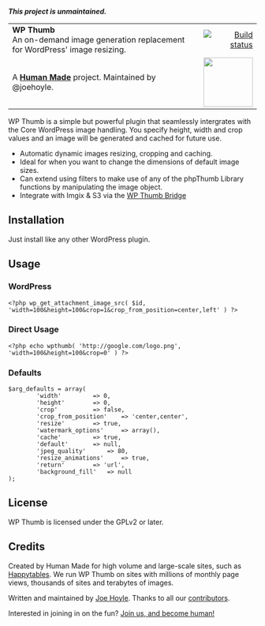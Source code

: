 _**This project is unmaintained.**_

<table width="100%">
	<tr>
		<td align="left" width="70">
			<strong>WP Thumb</strong><br />
			An on-demand image generation replacement for WordPress' image resizing.
		</td>
		<td align="right" width="20%">
			<a href="https://travis-ci.org/humanmade/WPThumb">
				<img src="https://api.travis-ci.org/humanmade/WPThumb.svg?branch=master" alt="Build status">
			</a>
		</td>
	</tr>
	<tr>
		<td>
			A <strong><a href="https://hmn.md/">Human Made</a></strong> project. Maintained by @joehoyle.
		</td>
		<td align="center">
			<img src="https://hmn.md/content/themes/hmnmd/assets/images/hm-logo.svg" width="100" />
		</td>
	</tr>
</table>

WP Thumb is a simple but powerful plugin that seamlessly intergrates with the Core WordPress image handling. You specify height, width and crop values and an image will be generated and cached for future use.

* Automatic dynamic images resizing, cropping and caching.
* Ideal for when you want to change the dimensions of default image sizes.
* Can extend using filters to make use of any of the phpThumb Library functions by manipulating the image object.
* Integrate with Imgix & S3 via the [WP Thumb Bridge](https://github.com/humanmade/wpthumb-bridge)

## Installation 

Just install like any other WordPress plugin.

## Usage

### WordPress

`<?php wp_get_attachment_image_src( $id, 'width=100&height=100&crop=1&crop_from_position=center,left' ) ?>`


### Direct Usage

`<?php echo wpthumb( 'http://google.com/logo.png', 'width=100&height=100&crop=0' ) ?>`


### Defaults

```
$arg_defaults = array(
    	'width' 		=> 0,
    	'height'		=> 0,
    	'crop'			=> false,
    	'crop_from_position' 	=> 'center,center',
    	'resize'		=> true,
    	'watermark_options' 	=> array(),
    	'cache'			=> true,
    	'default'		=> null,
    	'jpeg_quality' 		=> 80,
    	'resize_animations' 	=> true,
    	'return' 		=> 'url',
    	'background_fill'	=> null
);
```


## License
WP Thumb is licensed under the GPLv2 or later.

## Credits
Created by Human Made for high volume and large-scale sites, such as [Happytables](http://happytables.com/). We run WP Thumb on sites with millions of monthly page views, thousands of sites and terabytes of images.

Written and maintained by [Joe Hoyle](https://github.com/joehoyle). Thanks to all our [contributors](https://github.com/humanmade/WPThumb/graphs/contributors).

Interested in joining in on the fun? [Join us, and become human!](https://hmn.md/is/hiring/)
